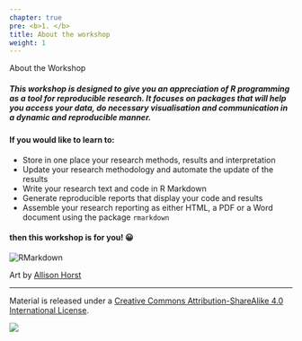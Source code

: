 ```yaml
---
chapter: true
pre: <b>1. </b>
title: About the workshop
weight: 1
---
```


About the Workshop

##### This workshop is designed to give you an appreciation of R programming as a tool for reproducible research. It focuses on packages that will help you access your data, do necessary visualisation and communication in a dynamic and reproducible manner.

#### If you would like to learn to:

* Store in one place your research methods, results and interpretation
* Update your research methodology and automate the update of the results 
* Write your research text and code in R Markdown
* Generate reproducible reports that display your code and results
* Assemble your research reporting as either HTML, a PDF or a Word document using the package `rmarkdown`

#### then this workshop is for you! 😀

![RMarkdown](/general/images/rmarkdown_rockstar.png?width=40pc)

Art by [Allison Horst](https://github.com/allisonhorst/stats-illustrations/blob/master/rstats-artwork/rmarkdown_rockstar.png) 


-----------------------------
Material is released under a [Creative Commons Attribution-ShareAlike 4.0 International License](https://creativecommons.org/licenses/by-sa/4.0/).

![](/images/cc_by_sa.jpg?width=5pc)

